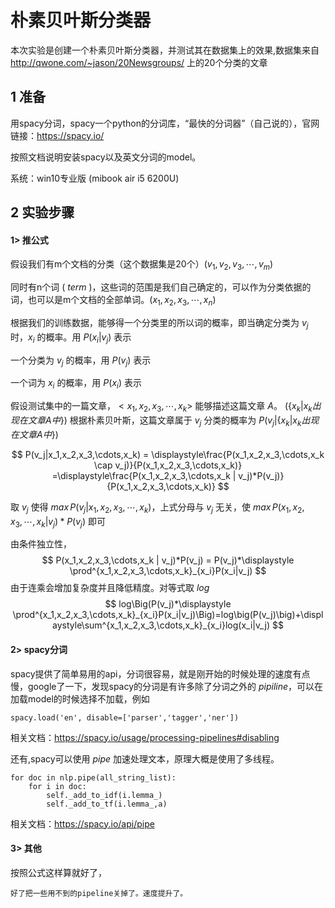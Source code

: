 # 朴素贝叶斯分类器

本次实验是创建一个朴素贝叶斯分类器，并测试其在数据集上的效果,数据集来自 http://qwone.com/~jason/20Newsgroups/ 上的20个分类的文章


## 1 准备

用spacy分词，spacy一个python的分词库，“最快的分词器”（自己说的），官网链接：https://spacy.io/

按照文档说明安装spacy以及英文分词的model。

系统：win10专业版 (mibook air i5 6200U)

## 2 实验步骤

#### 1> 推公式

假设我们有m个文档的分类（这个数据集是20个）$(v_1,v_2,v_3,\cdots,v_m)$

同时有n个词 ( $term$ )，这些词的范围是我们自己确定的，可以作为分类依据的词，也可以是m个文档的全部单词。$(x_1,x_2,x_3,\cdots,x_n)$

根据我们的训练数据，能够得一个分类里的所以词的概率，即当确定分类为 $v_j$ 时，$x_i$ 的概率。用 $P(x_i | v_j)$ 表示

一个分类为 $v_j$ 的概率，用 $P(v_j)$ 表示

一个词为 $x_i$ 的概率，用 $P(x_i)$ 表示

假设测试集中的一篇文章，$<x_1,x_2,x_3,\cdots,x_k>$ 能够描述这篇文章 $A$。 $(\{x_k |x_k出现在文章A中\})$ 根据朴素贝叶斯，这篇文章属于 $v_j$ 分类的概率为 $P(v_j| \{x_k |x_k出现在文章A中\})$ 

$$
P(v_j|x_1,x_2,x_3,\cdots,x_k) = \displaystyle\frac{P(x_1,x_2,x_3,\cdots,x_k \cap v_j)}{P(x_1,x_2,x_3,\cdots,x_k)}
=\displaystyle\frac{P(x_1,x_2,x_3,\cdots,x_k | v_j)*P(v_j)}{P(x_1,x_2,x_3,\cdots,x_k)}
$$

取 $v_j$ 使得 $max\, P(v_j|x_1,x_2,x_3,\cdots,x_k)$，上式分母与 $v_j$ 无关，使 $max\, P(x_1,x_2,x_3,\cdots,x_k | v_j)*P(v_j)$ 即可

由条件独立性，
$$
P(x_1,x_2,x_3,\cdots,x_k | v_j)*P(v_j) = P(v_j)*\displaystyle \prod^{x_1,x_2,x_3,\cdots,x_k}_{x_i}P(x_i|v_j)
$$
由于连乘会增加复杂度并且降低精度。对等式取 $log$
$$
    log\Big(P(v_j)*\displaystyle \prod^{x_1,x_2,x_3,\cdots,x_k}_{x_i}P(x_i|v_j)\Big)=log\big(P(v_j)\big)+\displaystyle\sum^{x_1,x_2,x_3,\cdots,x_k}_{x_i}log(x_i|v_j)
$$

#### 2> spacy分词

spacy提供了简单易用的api，分词很容易，就是刚开始的时候处理的速度有点慢，google了一下，发现spacy的分词是有许多除了分词之外的     *pipiline*，可以在加载model的时候选择不加载，例如

    spacy.load('en', disable=['parser','tagger','ner'])
相关文档：https://spacy.io/usage/processing-pipelines#disabling

还有,spacy可以使用 *pipe* 加速处理文本，原理大概是使用了多线程。

    for doc in nlp.pipe(all_string_list):
        for i in doc:
            self._add_to_idf(i.lemma_)
            self._add_to_tf(i.lemma_,a)

相关文档：https://spacy.io/api/pipe

#### 3> 其他

按照公式这样算就好了，




    好了把一些用不到的pipeline关掉了。速度提升了。
    